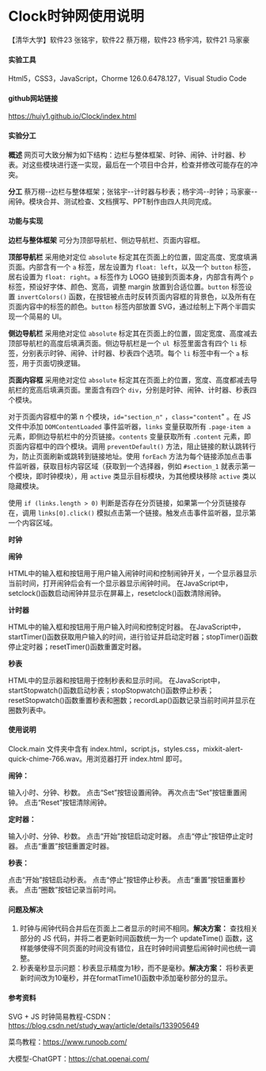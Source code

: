 # Clock时钟网使用说明
【清华大学】软件23 张铭宇，软件22 蔡万栩，软件23 杨宇鸿，软件21 马家豪



#### 实验工具

Html5，CSS3，JavaScript，Chorme 126.0.6478.127，Visual Studio Code

#### github网站链接

https://huiy1.github.io/Clock/index.html

#### 实验分工

**概述**  网页可大致分解为如下结构：边栏与整体框架、时钟、闹钟、计时器、秒表。对这些模块进行逐一实现，最后在一个项目中合并，检查并修改可能存在的冲突。

**分工**  蔡万栩--边栏与整体框架；张铭宇--计时器与秒表；杨宇鸿--时钟；马家豪--闹钟。模块合并、测试检查、文档撰写、PPT制作由四人共同完成。



#### 功能与实现

**边栏与整体框架**  可分为顶部导航栏、侧边导航栏、页面内容框。

**顶部导航栏**  采用绝对定位 `absolute` 标定其在页面上的位置，固定高度、宽度填满页面。内部含有一个 `a` 标签，居左设置为 `float: left`，以及一个 `button` 标签，居右设置为 `float: right`。`a` 标签作为 LOGO 链接到页面本身，内部含有两个 `p` 标签，预设好字体、颜色、宽高，调整 margin 放置到合适位置。`button` 标签设置 `invertColors()` 函数，在按钮被点击时反转页面内容框的背景色，以及所有在页面内容中的标签的颜色。`button` 标签内部放置 SVG，通过绘制上下两个半圆实现一个简易的 UI。

**侧边导航栏**  采用绝对定位 `absolute` 标定其在页面上的位置，固定宽度、高度减去顶部导航栏的高度后填满页面。侧边导航栏是一个 `ul `标签里面含有四个 `li` 标签，分别表示时钟、闹钟、计时器、秒表四个选项。每个 `li` 标签中有一个 `a` 标签，用于页面切换逻辑。

**页面内容框**  采用绝对定位 `absolute` 标定其在页面上的位置，宽度、高度都减去导航栏的宽高后填满页面。里面含有四个 `div`，分别是时钟、闹钟、计时器、秒表四个模块。

对于页面内容框中的第 n 个模块，`id="section_n"` ，`class="content`" 。在 JS 文件中添加 `DOMContentLoaded` 事件监听器，`links` 变量获取所有 `.page-item a` 元素，即侧边导航栏中的分页链接。`contents` 变量获取所有 `.content` 元素，即页面内容框中的四个模块。调用 `preventDefault()` 方法，阻止链接的默认跳转行为，防止页面刷新或跳转到链接地址。使用 `forEach` 方法为每个链接添加点击事件监听器，获取目标内容区域（获取到一个选择器，例如 `#section_1` 就表示第一个模块，即时钟模块），用 `active` 类显示目标模块，为其他模块移除 `active` 类以隐藏模块。

使用 `if (links.length > 0)` 判断是否存在分页链接，如果第一个分页链接存在，调用 `links[0].click()` 模拟点击第一个链接。触发点击事件监听器，显示第一个内容区域。



**时钟**  



**闹钟**  

HTML中的输入框和按钮用于用户输入闹钟时间和控制闹钟开关，一个显示器显示当前时间，打开闹钟后会有一个显示器显示闹钟时间。
在JavaScript中，setclock()函数启动闹钟并显示在屏幕上，resetclock()函数清除闹钟。

**计时器**  

HTML中的输入框和按钮用于用户输入时间和控制定时器。
在JavaScript中，startTimer()函数获取用户输入的时间，进行验证并启动定时器；stopTimer()函数停止定时器；resetTimer()函数重置定时器。

**秒表**  

HTML中的显示器和按钮用于控制秒表和显示时间。
在JavaScript中，startStopwatch()函数启动秒表；stopStopwatch()函数停止秒表；resetStopwatch()函数重置秒表和圈数；recordLap()函数记录当前时间并显示在圈数列表中。


#### 使用说明

Clock.main 文件夹中含有 index.html，script.js，styles.css，mixkit-alert-quick-chime-766.wav。用浏览器打开 index.html 即可。

**闹钟：**  

输入小时、分钟、秒数。
点击“Set”按钮设置闹钟。
再次点击“Set”按钮重置闹钟。
点击“Reset”按钮清除闹钟。

**定时器：**

输入小时、分钟、秒数。
点击“开始”按钮启动定时器。
点击“停止”按钮停止定时器。
点击“重置”按钮重置定时器。

**秒表：**

点击“开始”按钮启动秒表。
点击“停止”按钮停止秒表。
点击“重置”按钮重置秒表。
点击“圈数”按钮记录当前时间。

#### 问题及解决

1. 时钟与闹钟代码合并后在页面上二者显示的时间不相同。**解决方案：** 查找相关部分的 JS 代码，并将二者更新时间函数统一为一个 updateTime() 函数，这样能够使得不同页面的时间没有错位，且在时钟时间调整后闹钟时间也统一调整。
2. 秒表毫秒显示问题：秒表显示精度为1秒，而不是毫秒。**解决方案：** 将秒表更新时间改为10毫秒，并在formatTime1()函数中添加毫秒部分的显示。



#### 参考资料

SVG + JS 时钟简易教程-CSDN：https://blog.csdn.net/study_way/article/details/133905649

菜鸟教程：https://www.runoob.com/

大模型-ChatGPT：https://chat.openai.com/
